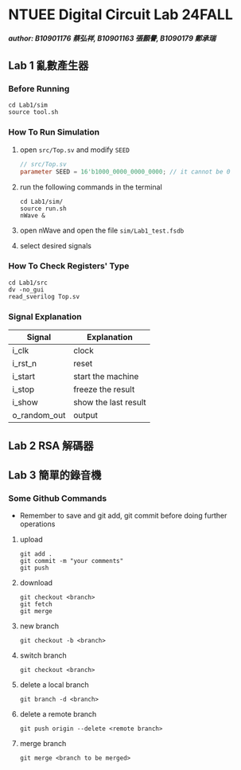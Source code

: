 # NTUEE Digital Circuit Lab 24FALL

##### author: B10901176 蔡弘祥, B10901163 張顥譽, B1090179 鄭承瑞

## Lab 1 亂數產生器

### Before Running

```shell
cd Lab1/sim
source tool.sh
```

### How To Run Simulation

1. open `src/Top.sv` and modify `SEED`
    ```verilog
    // src/Top.sv
    parameter SEED = 16'b1000_0000_0000_0000; // it cannot be 0
    ```

2. run the following commands in the terminal
    ```shell
    cd Lab1/sim/
    source run.sh
    nWave &
    ```

3. open nWave and open the file `sim/Lab1_test.fsdb`
4. select desired signals

### How To Check Registers' Type

```shell
cd Lab1/src
dv -no_gui
read_sverilog Top.sv
```

### Signal Explanation

| Signal  | Explanation |
|---------|-------------|
| i_clk   | clock       |
| i_rst_n | reset       |
| i_start | start the machine |
| i_stop  | freeze the result |
| i_show  | show the last result |
| o_random_out | output |


## Lab 2 RSA 解碼器

## Lab 3 簡單的錄音機

### Some Github Commands

* Remember to save and git add, git commit before doing further operations

1. upload

    ```shell
    git add .
    git commit -m "your comments"
    git push
    ```

2. download

    ```shell
    git checkout <branch>
    git fetch
    git merge
    ```

3. new branch

    ```shell
    git checkout -b <branch>
    ```

4. switch branch

    ```shell
    git checkout <branch>
    ```

5. delete a local branch

    ```shell
    git branch -d <branch>
    ```

6. delete a remote branch

    ```shell
    git push origin --delete <remote branch>
    ```

7. merge branch

    ```shell
    git merge <branch to be merged>
    ```